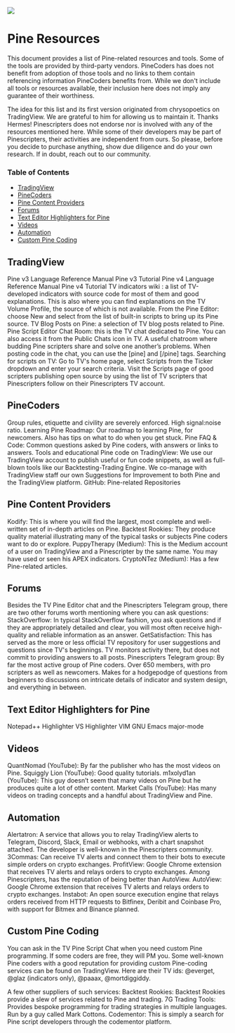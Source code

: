 [<img src="http://pinecoders.com/images/PineCodersLong.png">](http://pinecoders.com)

# Pine Resources

This document provides a list of Pine-related resources and tools. Some of the tools are provided by third-party vendors. PineCoders has does not benefit from adoption of those tools and no links to them contain referencing information PineCoders benefits from. While we don't include all tools or resources available, their inclusion here does not imply any guarantee of their worthiness.

The idea for this list and its first version originated from chrysopoetics on TradingView. We are grateful to him for allowing us to maintain it. Thanks Hermes!
Pinescripters does not endorse nor is involved with any of the resources mentioned here. While some of their developers may be part of Pinescripters, their activities are independent from ours. So please, before you decide to purchase anything, show due diligence and do your own research. If in doubt, reach out to our community.

### Table of Contents

- [TradingView](#tradingview)
- [PineCoders](#pinecoders)
- [Pine Content Providers](#pine-content-providers)
- [Forums](#forums)
- [Text Editor Highlighters for Pine](#text-editor-highlighters-for-pine)
- [Videos](#videos)
- [Automation](#automation)
- [Custom Pine Coding](#custom-pine-coding)

## TradingView
Pine v3 Language Reference Manual
Pine v3 Tutorial
Pine v4 Language Reference Manual
Pine v4 Tutorial
TV indicators wiki : a list of TV-developed indicators with source code for most of them and good explanations. This is also where you can find explanations on the TV Volume Profile, the source of which is not available.
From the Pine Editor: choose New and select from the list of built-in scripts to bring up its Pine source.
TV Blog Posts on Pine: a selection of TV blog posts related to Pine.
Pine Script Editor Chat Room: this is the TV chat dedicated to Pine. You can also access it from the Public Chats icon in TV. A useful chatroom where budding Pine scripters share and solve one another’s problems. When posting code in the chat, you can use the [pine] and [/pine] tags.
Searching for scripts on TV: Go to TV's home page, select Scripts from the Ticker dropdown and enter your search criteria.
Visit the Scripts page of good scripters publishing open source by using the list of TV scripters that Pinescripters follow on their Pinescripters TV account.

## PineCoders
Group rules, etiquette and civility are severely enforced. High signal:noise ratio.
Learning Pine Roadmap: Our roadmap to learning Pine, for newcomers. Also has tips on what to do when you get stuck.
Pine FAQ & Code: Common questions asked by Pine coders, with answers or links to answers.
Tools and educational Pine code on TradingView: We use our TradingView account to publish useful or fun code snippets, as well as full-blown tools like our Backtesting-Trading Engine.
We co-manage with TradingView staff our own Suggestions for Improvement to both Pine and the TradingView platform.
GitHub: Pine-related Repositories

## Pine Content Providers
Kodify: This is where you will find the largest, most complete and well-written set of in-depth articles on Pine.
Backtest Rookies: They produce quality material illustrating many of the typical tasks or subjects Pine coders want to do or explore.
PuppyTherapy (Medium): This is the Medium account of a user on TradingView and a Pinescripter by the same name. You may have used or seen his APEX indicators.
CryptoNTez (Medium): Has a few Pine-related articles.

## Forums
Besides the TV Pine Editor chat and the Pinescripters Telegram group, there are two other forums worth mentioning where you can ask questions:
StackOverflow: In typical StackOverflow fashion, you ask questions and if they are appropriately detailed and clear, you will most often receive high-quality and reliable information as an answer.
GetSatisfaction: This has served as the more or less official TV repository for user suggestions and questions since TV's beginnings. TV monitors activity there, but does not commit to providing answers to all posts.
Pinescripters Telegram group: By far the most active group of Pine coders. Over 650 members, with pro scripters as well as newcomers. Makes for a hodgepodge of questions from beginners to discussions on intricate details of indicator and system design, and everything in between. 

## Text Editor Highlighters for Pine
Notepad++ Highlighter
VS Highlighter
VIM
GNU Emacs major-mode

## Videos
QuantNomad (YouTube): By far the publisher who has the most videos on Pine.
Squiggly Lion (YouTube): Good quality tutorials.
m1xolyd1an (YouTube): This guy doesn’t seem that many videos on Pine but he produces quite a lot of other content.
Market Calls (YouTube): Has many videos on trading concepts and a handful about TradingView and Pine.

## Automation
Alertatron: A service that allows you to relay TradingView alerts to Telegram, Discord, Slack, Email or webhooks, with a chart snapshot attached. The developer is well-known in the Pinescripters community.
3Commas: Can receive TV alerts and connect them to their bots to execute simple orders on crypto exchanges.
ProfitView: Google Chrome extension that receives TV alerts and relays orders to crypto exchanges. Among Pinescripters, has the reputation of being better than AutoView.
AutoView: Google Chrome extension that receives TV alerts and relays orders to crypto exchanges.
Instabot: An open source execution engine that relays orders received from HTTP requests to Bitfinex, Deribit and Coinbase Pro, with support for Bitmex and Binance planned.

## Custom Pine Coding
You can ask in the TV Pine Script Chat when you need custom Pine programming. If some coders are free, they will PM you.
Some well-known Pine coders with a good reputation for providing custom Pine-coding services can be found on TradingView. Here are their TV ids: @everget, @glaz (indicators only), @paaax, @mortdiggiddy.

A few other suppliers of such services:
Backtest Rookies: Backtest Rookies provide a slew of services related to Pine and trading.
7G Trading Tools: Provides bespoke programming for trading strategies in multiple languages. Run by a guy called Mark Cottons. 
Codementor: This is simply a search for Pine script developers through the codementor platform.

